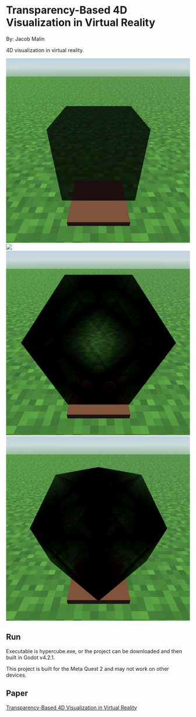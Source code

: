 # Transparency-Based 4D Visualization in Virtual Reality

By: Jacob Malin

4D visualization in virtual reality.

![](photos/cube.png)
![](photos/cuboid.png)
![](photos/hexagonal_prism.png)
![](photos/rhombic_dodecahedron.png)

## Run

Executable is hypercube.exe, or the project can be downloaded and then built in Godot v4.2.1.

This project is built for the Meta Quest 2 and may not work on other devices.

## Paper

[Transparency-Based 4D Visualization in Virtual Reality](https://github.umn.edu/malin146/csci-8980-project/blob/main/Transparency-Based%204D%20Visualization%20in%20Virtual%20Reality.pdf)

